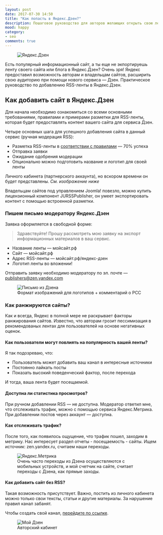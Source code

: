```yaml
---
layout: post
date: 2017-07-30 14:50
title: "Как попасть в Яндекс.Дзен?"
description: Пошаговое руководство для авторов желающих открыть свою ленту в Яндекс.Дзен. Технические моменты данной процедуры. Разметка RSS-ленты для экспорта контента.
mood: happy
category:
- seo
comments: true
---
```


<figure>
    <img src="http://dubkov.xyz/assets/img/dzen_cover.jpg" alt="Яндекс.Дзен" />
</figure>

Есть популярный информационный сайт, а ты еще не экпортируешь ленту своего сайта или блога в Яндекс.Дзен? Очень зря! Яндекс предоставил возможность авторам и владельцам сайтов, расширить свою аудиторию при помощи нового сервиса — Дзен. Практическое руководство по добавлению RSS-ленты в Яндекс.Дзен. 

<!--more-->

## Как добавить сайт в Яндекс.Дзен

Для начала необходимо ознакомиться со всеми основными требованиями, правилами и примерами разметки для RSS-ленты, которая будет предоставлять контент вашего сайта для сервиса Дзен.

Четыре основных шага для успешного добавления сайта в данный сервис (ручная модерация RSS):

* Разметка RSS-ленты в <a href="https://yandex.ru/support/zen/publishers/rss.html" rel="nofollow">соответствии с правилами</a> — 70% успеха
* Отправка заявки
* Ожидание одобрения модерации
* Опционально можно подготовить название и логотип для своей ленты

Личного кабинета (партнерского аккаунта), но вскором времени он будет представлены. <i>См. изображение ниже</i>

Владельцам сайтов под управлением Joomla! повезло, можно купить лицензионный компонент JURSSPublisher, он умеет экспортировать контент с помощью встроенной разметки.

### Пишем письмо модератору Яндекс.Дзен

Заявка оформляется в свободной форме:

>Здравствуйте! Прошу рассмотреть мою заявку на экспорт информационных материалов в ваш сервис.
* Название ленты — мойсайт.рф
* Сайт — мойсайт.рф
* Адрес RSS-ленты — мойсайт.рф/яндекс-дзен
* Логотип ленты во вложении!

Отправить заявку необходимо модератору по эл. почте — publishers@zen.yandex.com

<figure>
    <img src="http://dubkov.xyz/assets/img/dzen.png" alt="Письмо из Дзена" />
    <figcaption>Формат изображений для логотипов + комментарий о PCC</figcaption>
</figure>

### Как ранжируются сайты?

Как и всегда, Яндекс в полной мере не раскрывает факторы ранжирования сайтов. Известно, что авторам грозит пессимизация в рекомендованых лентах для пользователей на основе негативных оценок.

#### Как пользователи могут повлиять на популярность вашей ленты?

Я так подозреваю, что:

* Пользователь может добавить ваш канал в интересные источники
* Постоянно лайкать посты
* Показать высокий поведенческий фактор, после перехода

И тогда, ваша лента будет посещаемой. 

#### Доступна ли статистика просмотров?

При ручном добавлении RSS — не доступна. Модератор ответил мне, что отслеживать трафик, можно с помощью сервиса Яндекс.Метрика.
При добавлении постов через аккаунт — доступна.

#### Как отслеживать трафик?

После того, как появилось ощущение, что трафик пошел, заходим в метрику. Нас интересует раздел отчеты - посещаемость - сайты.
Ищем источник: zen.yandex.ru, считаем наши переходы.

<figure>
    <img src="http://dubkov.xyz/assets/img/metrika.png" alt="Яндекс.Метрика" />
    <figcaption>Очень часто переходы из Дзена осуществляются с мобильных устройств, и мой счетчик на сайте, считает переходы с Дзена, как прямые заходы.</figcaption>
</figure>

#### Как добавить сайт без RSS?

Такая возможность присутствует. Важно, постить из личного кабинета можно только свои тексты, статьи и другие материалы. За нарушение правил канал забанят.

Чтобы создать свой канал, <a href="https://zen.yandex.ru/media" rel="nofollow">перейдите по ссылке</a>.

<figure>
    <img src="http://dubkov.xyz/assets/img/dzen-3.png" alt="Мой Дзен" />
    <figcaption>Авторский кабинет</figcaption>
</figure>


